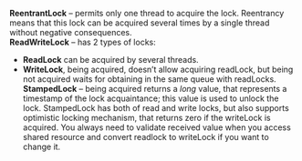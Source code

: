 **ReentrantLock** – permits only one thread to acquire the lock. Reentrancy means that this lock can be acquired several times by a single thread without negative consequences.
<br>**ReadWriteLock** – has 2 types of locks:
- **ReadLock** can be acquired by several threads.
- **WriteLock**, being acquired, doesn’t allow acquiring readLock, but being not acquired waits for obtaining in the same queue with readLocks.
<br>**StampedLock** – being acquired returns a *long* value, that represents a timestamp of the lock acquaintance; this value is used to unlock the lock. StampedLock has both of read and write locks, but also supports optimistic locking mechanism, that returns zero if the writeLock is acquired. You always need to validate received value when you access shared resource and convert readlock to writeLock if you want to change it.
